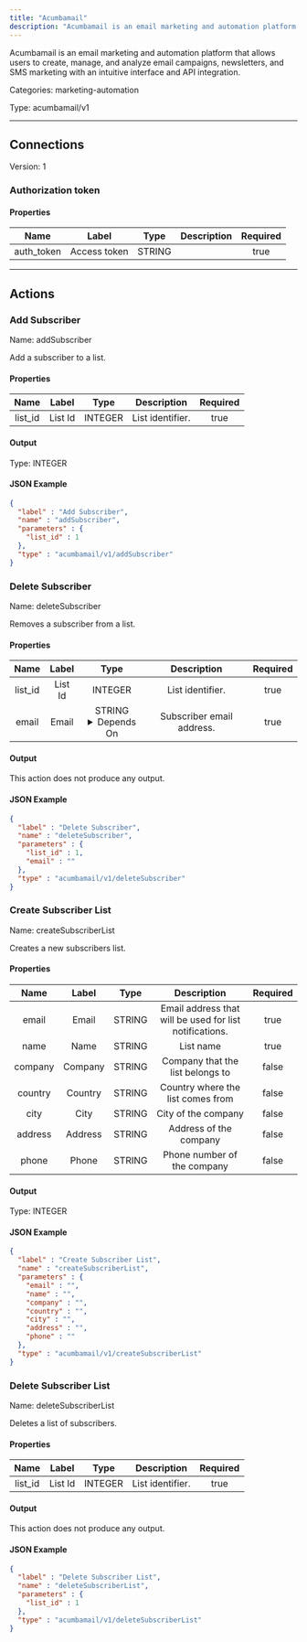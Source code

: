 ```yaml
---
title: "Acumbamail"
description: "Acumbamail is an email marketing and automation platform that allows users to create, manage, and analyze email campaigns, newsletters, and SMS marketing with an intuitive interface and API integration."
---
```


Acumbamail is an email marketing and automation platform that allows users to create, manage, and analyze email campaigns, newsletters, and SMS marketing with an intuitive interface and API integration.


Categories: marketing-automation


Type: acumbamail/v1

<hr />



## Connections

Version: 1


### Authorization token

#### Properties

|      Name       |      Label     |     Type     |     Description     | Required |
|:---------------:|:--------------:|:------------:|:-------------------:|:--------:|
| auth_token | Access token | STRING |  | true |





<hr />



## Actions


### Add Subscriber
Name: addSubscriber

Add a subscriber to a list.

#### Properties

|      Name       |      Label     |     Type     |     Description     | Required |
|:---------------:|:--------------:|:------------:|:-------------------:|:--------:|
| list_id | List Id | INTEGER | List identifier. | true |


#### Output



Type: INTEGER





#### JSON Example
```json
{
  "label" : "Add Subscriber",
  "name" : "addSubscriber",
  "parameters" : {
    "list_id" : 1
  },
  "type" : "acumbamail/v1/addSubscriber"
}
```


### Delete Subscriber
Name: deleteSubscriber

Removes a subscriber from a list.

#### Properties

|      Name       |      Label     |     Type     |     Description     | Required |
|:---------------:|:--------------:|:------------:|:-------------------:|:--------:|
| list_id | List Id | INTEGER | List identifier. | true |
| email | Email | STRING <details> <summary> Depends On </summary> list_id </details> | Subscriber email address. | true |


#### Output

This action does not produce any output.

#### JSON Example
```json
{
  "label" : "Delete Subscriber",
  "name" : "deleteSubscriber",
  "parameters" : {
    "list_id" : 1,
    "email" : ""
  },
  "type" : "acumbamail/v1/deleteSubscriber"
}
```


### Create Subscriber List
Name: createSubscriberList

Creates a new subscribers list.

#### Properties

|      Name       |      Label     |     Type     |     Description     | Required |
|:---------------:|:--------------:|:------------:|:-------------------:|:--------:|
| email | Email | STRING | Email address that will be used for list notifications. | true |
| name | Name | STRING | List name | true |
| company | Company | STRING | Company that the list belongs to | false |
| country | Country | STRING | Country where the list comes from | false |
| city | City | STRING | City of the company | false |
| address | Address | STRING | Address of the company | false |
| phone | Phone | STRING | Phone number of the company | false |


#### Output



Type: INTEGER





#### JSON Example
```json
{
  "label" : "Create Subscriber List",
  "name" : "createSubscriberList",
  "parameters" : {
    "email" : "",
    "name" : "",
    "company" : "",
    "country" : "",
    "city" : "",
    "address" : "",
    "phone" : ""
  },
  "type" : "acumbamail/v1/createSubscriberList"
}
```


### Delete Subscriber List
Name: deleteSubscriberList

Deletes a list of subscribers.

#### Properties

|      Name       |      Label     |     Type     |     Description     | Required |
|:---------------:|:--------------:|:------------:|:-------------------:|:--------:|
| list_id | List Id | INTEGER | List identifier. | true |


#### Output

This action does not produce any output.

#### JSON Example
```json
{
  "label" : "Delete Subscriber List",
  "name" : "deleteSubscriberList",
  "parameters" : {
    "list_id" : 1
  },
  "type" : "acumbamail/v1/deleteSubscriberList"
}
```




